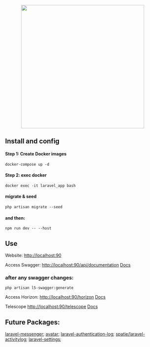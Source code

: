 <p align="center">
    <a href="https://laravel.com" target="_blank">
        <img src="https://raw.githubusercontent.com/laravel/art/master/logo-lockup/5%20SVG/2%20CMYK/1%20Full%20Color/laravel-logolockup-cmyk-red.svg" width="400">
    </a>
</p>

## Install and config
#### Step 1: Create Docker images

```
docker-compose up -d
```
#### Step 2: exec docker

```
docker exec -it laravel_app bash
```

####  migrate & seed
```
php artisan migrate --seed
```

#### and then:
```
npm run dev -- --host
```

## Use

<p>
    Website: <a href="http://localhost:90" target="_blank">http://localhost:90</a>
</p>
<p>
    Access Swagger: <a href="http://localhost:90/api/documentation" target="_blank">http://localhost:90/api/documentation</a> <a href="https://swagger.io/docs/">Docs</a>
</p>

### after any swagger changes:
````
php artisan l5-swagger:generate 
````

<p>
    Access Horizon: <a href="http://localhost:90/horizon" target="_blank">http://localhost:90/horizon</a> <a href="https://laravel.com/docs/11.x/horizon" target="_blank">Docs</a>
</p>

<p>
    Telescope <a href="http://localhost:90/telescope">http://localhost:90/telescope</a> <a href="https://laravel.com/docs/11.x/telescope">Docs</a>
</p>

## Future Packages:
[laravel-messenger]('https://github.com/cmgmyr/laravel-messenger');
[avatar]('https://github.com/laravolt/avatar');
[laravel-authentication-log]('https://github.com/rappasoft/laravel-authentication-log');
[spatie/laravel-activitylog]('https://github.com/spatie/laravel-activitylog');
[laravel-settings]('https://github.com/spatie/laravel-settings');
